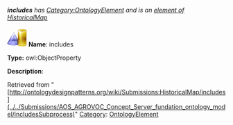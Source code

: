 ___includes__ has [Category:OntologyElement](../../Category/OntologyElement "Category:OntologyElement") and is an [element of](../../Property/ElementOf "Property:ElementOf") [HistoricalMap](../../Submissions/HistoricalMap "Submissions:HistoricalMap")_


  




[![ObjectProperty](../../images/thumb/c/c3/ObjectProperty.gif/45px-ObjectProperty.gif)](../../Image/ObjectProperty.gif "ObjectProperty")
__Name__: includes 


__Type:__ owl:ObjectProperty 


__Description__: 





Retrieved from "[http://ontologydesignpatterns.org/wiki/Submissions:HistoricalMap/includes](../../Submissions/AOS_AGROVOC_Concept_Server_fundation_ontology_model/includesSubprocess)"
 [Category](http://ontologydesignpatterns.org/wiki/Special:Categories "Special:Categories"): [OntologyElement](../../Category/OntologyElement "Category:OntologyElement")
